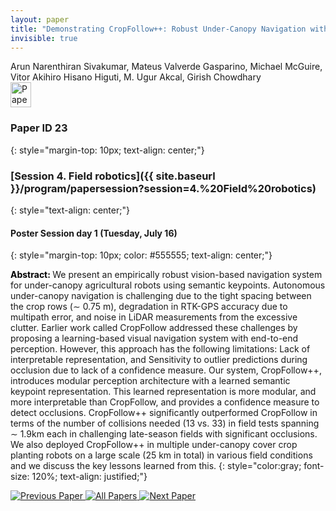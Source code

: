 ```yaml
---
layout: paper
title: "Demonstrating CropFollow++: Robust Under-Canopy Navigation with Keypoints"
invisible: true
---
```

<div class="paper-authors">
<div class="paper-author-box">
    <div class="paper-author-name">Arun Narenthiran Sivakumar, Mateus Valverde Gasparino, Michael McGuire, Vitor Akihiro Hisano Higuti, M. Ugur Akcal, Girish Chowdhary</div>
    <div class="paper-author-uni"></div>
</div>

</div><div class="paper-pdf">
                <div> <a href="https://enriquecoronadozu.github.io/rssproceedings2024/rss20/p023.pdf"><img src="{{ site.baseurl }}/images/paper_link.png" alt="Paper Website" width = "33"  height = "40"/></a> </div>
                </div>

### Paper ID 23
{: style="margin-top: 10px; text-align: center;"}

### [Session 4. Field robotics]({{ site.baseurl }}/program/papersession?session=4.%20Field%20robotics)
{: style="text-align: center;"}

#### Poster Session day 1 (Tuesday, July 16)
{: style="margin-top: 10px; color: #555555; text-align: center;"}

<b style="color: black;">Abstract: </b>We present an empirically robust vision-based navigation system for under-canopy agricultural robots using semantic keypoints. Autonomous under-canopy navigation is challenging due to the tight spacing between the crop rows (∼ 0.75 m), degradation in RTK-GPS accuracy due to multipath error, and noise in LiDAR measurements from the excessive clutter. Earlier work called CropFollow addressed these challenges by proposing a learning-based visual navigation system with end-to-end perception. However, this approach has the following limitations:
 Lack of interpretable representation, and Sensitivity to outlier predictions during occlusion due to lack of a confidence measure. Our system, CropFollow++, introduces modular perception architecture with a learned semantic keypoint representation. This learned representation is more modular, and more interpretable than CropFollow, and provides a confidence measure to detect occlusions. CropFollow++ significantly outperformed CropFollow in terms of the number of collisions needed (13 vs. 33) in field tests spanning ∼ 1.9km each in challenging late-season fields with significant
 occlusions. We also deployed CropFollow++ in multiple under-canopy cover crop planting robots on a large scale (25 km in total) in various field conditions and we discuss the key lessons learned from this.
{: style="color:gray; font-size: 120%; text-align: justified;"}


<div class="paper-menu">
<a href="{{ site.baseurl }}/program/papers/022/"> <img src="{{ site.baseurl }}/images/previous_paper_icon.png" alt="Previous Paper" title="Previous Paper"/> </a>
<a href="{{ site.baseurl }}/program/papers"><img src="{{ site.baseurl }}/images/overview_icon.png" alt="All Papers" title="All Papers"/> </a>
<a href="{{ site.baseurl }}/program/papers/024/"> <img src="{{ site.baseurl }}/images/next_paper_icon.png" alt="Next Paper" title="Next Paper"/> </a>

</div>

